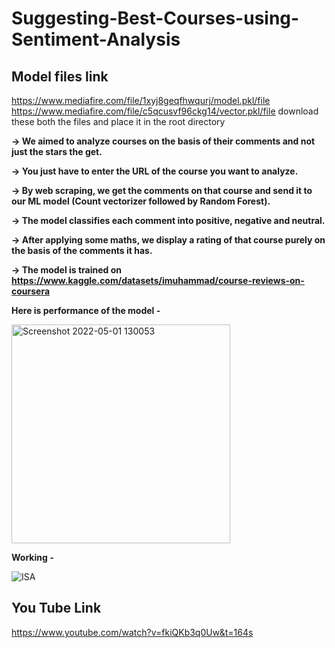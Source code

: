 # Suggesting-Best-Courses-using-Sentiment-Analysis

 ## Model files link
 
 https://www.mediafire.com/file/1xyj8geqfhwqurj/model.pkl/file
 https://www.mediafire.com/file/c5qcusvf96ckg14/vector.pkl/file
 download these both the files and place it in the root directory
 

**-> We aimed to analyze courses on the basis of their comments and not just the stars the get.**

**-> You just have to enter the URL of the course you want to analyze.**

**-> By web scraping, we get the comments on that course and send it to our ML model (Count vectorizer followed by Random Forest).**

**-> The model classifies each comment into positive, negative and neutral.**

**-> After applying some maths, we display a rating of that course purely on the basis of the comments it has.**

**-> The model is trained on https://www.kaggle.com/datasets/imuhammad/course-reviews-on-coursera**

**Here is performance of the model -**

<img width="350" alt="Screenshot 2022-05-01 130053" src="https://user-images.githubusercontent.com/76464970/166136606-f5783a32-0e55-49ec-a039-1099fbc10e52.png">

**Working -**

![ISA](https://user-images.githubusercontent.com/76464970/166136619-cd8c02de-2ed2-49e2-a048-d9ad5c28f659.gif)

## You Tube Link

https://www.youtube.com/watch?v=fkiQKb3q0Uw&t=164s

